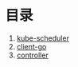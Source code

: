 <!--
 * @Author: jinde.zgm
 * @Date: 2021-02-27 10:08:02
 * @Description: Kubernete源码解析
-->

# 目录  

1. [kube-scheduler](./kube-scheduler/README.md)
2. [client-go](./client-go/README.md)
3. [controller](./controller/README.md)
